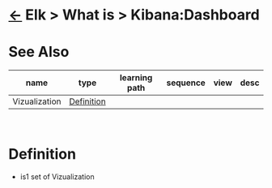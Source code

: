 <head><link rel="stylesheet" href="../../../md.css"/><script src="../../../md.js"></script></head>

[//]: #(Reference)
[Repo_Readme]:          ../list/object_list.md
[Vizualization_Whatis]: ../whatis/vizualization_whatis.md

# [&larr;][Repo_Readme] Elk > What is > Kibana:Dashboard
# See Also 
|name|type|learning path|sequence|view|desc|
|-|-|-|-|-|-|
|Vizualization|[Definition][Vizualization_Whatis]|
<br>

# Definition
- is1 set of Vizualization